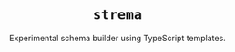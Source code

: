 <h1 align="center">
  <code>strema</code>
</h1>

<p align="center">
  Experimental schema builder using TypeScript templates.
</p>
